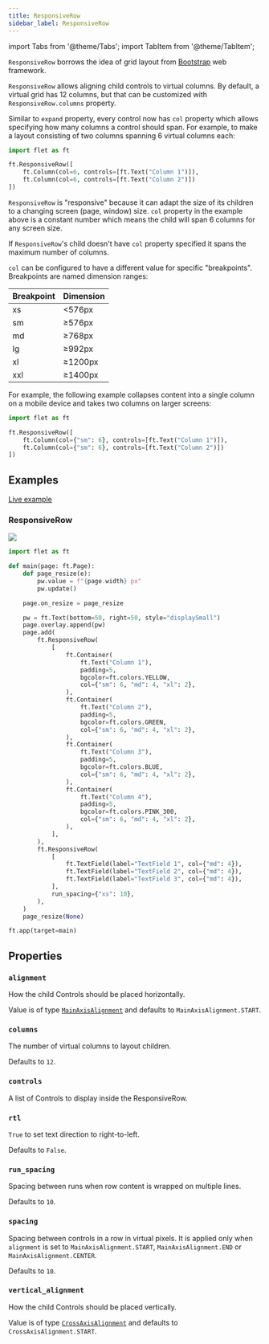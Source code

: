 ```yaml
---
title: ResponsiveRow
sidebar_label: ResponsiveRow
---
```


import Tabs from '@theme/Tabs';
import TabItem from '@theme/TabItem';

`ResponsiveRow` borrows the idea of grid layout from [Bootstrap](https://getbootstrap.com/docs/5.2/layout/grid/) web framework.

`ResponsiveRow` allows aligning child controls to virtual columns. By default, a virtual grid has 12 columns, but that can be customized with `ResponsiveRow.columns` property.

Similar to `expand` property, every control now has `col` property which allows specifying how many columns a control should span. For example, to make a layout consisting of two columns spanning 6 virtual columns each:

```python
import flet as ft

ft.ResponsiveRow([
    ft.Column(col=6, controls=[ft.Text("Column 1")]),
    ft.Column(col=6, controls=[ft.Text("Column 2")])
])
```

`ResponsiveRow` is "responsive" because it can adapt the size of its children to a changing screen (page, window) size. `col` property in the example above is a constant number which means the child will span 6 columns for any screen size.

If `ResponsiveRow`'s child doesn't have `col` property specified it spans the maximum number of columns.

`col` can be configured to have a different value for specific "breakpoints". Breakpoints are named dimension ranges:

| Breakpoint | Dimension |
|---|---|
| xs | \<576px |
| sm | ≥576px |
| md | ≥768px |
| lg | ≥992px |
| xl | ≥1200px |
| xxl | ≥1400px |

For example, the following example collapses content into a single column on a mobile device and takes two columns on larger screens:

```python
import flet as ft

ft.ResponsiveRow([
    ft.Column(col={"sm": 6}, controls=[ft.Text("Column 1")]),
    ft.Column(col={"sm": 6}, controls=[ft.Text("Column 2")])
])
```

## Examples

[Live example](https://flet-controls-gallery.fly.dev/layout/responsiverow)

### ResponsiveRow

<img src="/img/docs/controls/responsive-row/responsive-layout.gif" className="screenshot-100"/>

<Tabs groupId="language">
  <TabItem value="python" label="Python" default>

```python
import flet as ft

def main(page: ft.Page):
    def page_resize(e):
        pw.value = f"{page.width} px"
        pw.update()

    page.on_resize = page_resize

    pw = ft.Text(bottom=50, right=50, style="displaySmall")
    page.overlay.append(pw)
    page.add(
        ft.ResponsiveRow(
            [
                ft.Container(
                    ft.Text("Column 1"),
                    padding=5,
                    bgcolor=ft.colors.YELLOW,
                    col={"sm": 6, "md": 4, "xl": 2},
                ),
                ft.Container(
                    ft.Text("Column 2"),
                    padding=5,
                    bgcolor=ft.colors.GREEN,
                    col={"sm": 6, "md": 4, "xl": 2},
                ),
                ft.Container(
                    ft.Text("Column 3"),
                    padding=5,
                    bgcolor=ft.colors.BLUE,
                    col={"sm": 6, "md": 4, "xl": 2},
                ),
                ft.Container(
                    ft.Text("Column 4"),
                    padding=5,
                    bgcolor=ft.colors.PINK_300,
                    col={"sm": 6, "md": 4, "xl": 2},
                ),
            ],
        ),
        ft.ResponsiveRow(
            [
                ft.TextField(label="TextField 1", col={"md": 4}),
                ft.TextField(label="TextField 2", col={"md": 4}),
                ft.TextField(label="TextField 3", col={"md": 4}),
            ],
            run_spacing={"xs": 10},
        ),
    )
    page_resize(None)

ft.app(target=main)
```
  </TabItem>
</Tabs>

## Properties

### `alignment`

How the child Controls should be placed horizontally.

Value is of type [`MainAxisAlignment`](/docs/reference/types/mainaxisalignment) and defaults
to `MainAxisAlignment.START`.

### `columns`

The number of virtual columns to layout children.

Defaults to `12`.

### `controls`

A list of Controls to display inside the ResponsiveRow.

### `rtl`

`True` to set text direction to right-to-left.

Defaults to `False`.

### `run_spacing`

Spacing between runs when row content is wrapped on multiple lines.

Defaults to `10`.

### `spacing`

Spacing between controls in a row in virtual pixels. It is applied only when `alignment` is set
to `MainAxisAlignment.START`, `MainAxisAlignment.END` or `MainAxisAlignment.CENTER`.

Defaults to `10`.

### `vertical_alignment`

How the child Controls should be placed vertically.

Value is of type [`CrossAxisAlignment`](/docs/reference/types/crossaxisalignment) and defaults
to `CrossAxisAlignment.START`.
